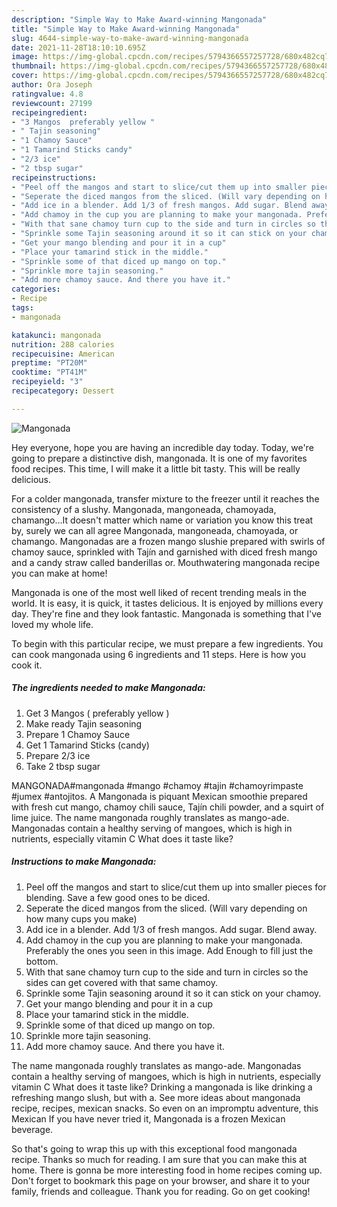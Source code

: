 ```yaml
---
description: "Simple Way to Make Award-winning Mangonada"
title: "Simple Way to Make Award-winning Mangonada"
slug: 4644-simple-way-to-make-award-winning-mangonada
date: 2021-11-28T18:10:10.695Z
image: https://img-global.cpcdn.com/recipes/5794366557257728/680x482cq70/mangonada-recipe-main-photo.jpg
thumbnail: https://img-global.cpcdn.com/recipes/5794366557257728/680x482cq70/mangonada-recipe-main-photo.jpg
cover: https://img-global.cpcdn.com/recipes/5794366557257728/680x482cq70/mangonada-recipe-main-photo.jpg
author: Ora Joseph
ratingvalue: 4.8
reviewcount: 27199
recipeingredient:
- "3 Mangos  preferably yellow "
- " Tajin seasoning"
- "1 Chamoy Sauce"
- "1 Tamarind Sticks candy"
- "2/3 ice"
- "2 tbsp sugar"
recipeinstructions:
- "Peel off the mangos and start to slice/cut them up into smaller pieces for blending. Save a few good ones to be diced."
- "Seperate the diced mangos from the sliced. (Will vary depending on how many cups you make)"
- "Add ice in a blender. Add 1/3 of fresh mangos. Add sugar. Blend away."
- "Add chamoy in the cup you are planning to make your mangonada. Preferably the ones you seen in this image. Add Enough to fill just the bottom."
- "With that sane chamoy turn cup to the side and turn in circles so the sides can get covered with that same chamoy."
- "Sprinkle some Tajin seasoning around it so it can stick on your chamoy."
- "Get your mango blending and pour it in a cup"
- "Place your tamarind stick in the middle."
- "Sprinkle some of that diced up mango on top."
- "Sprinkle more tajin seasoning."
- "Add more chamoy sauce. And there you have it."
categories:
- Recipe
tags:
- mangonada

katakunci: mangonada 
nutrition: 288 calories
recipecuisine: American
preptime: "PT20M"
cooktime: "PT41M"
recipeyield: "3"
recipecategory: Dessert

---
```



![Mangonada](https://img-global.cpcdn.com/recipes/5794366557257728/680x482cq70/mangonada-recipe-main-photo.jpg)

Hey everyone, hope you are having an incredible day today. Today, we're going to prepare a distinctive dish, mangonada. It is one of my favorites food recipes. This time, I will make it a little bit tasty. This will be really delicious.

For a colder mangonada, transfer mixture to the freezer until it reaches the consistency of a slushy. Mangonada, mangoneada, chamoyada, chamango…It doesn&#39;t matter which name or variation you know this treat by, surely we can all agree Mangonada, mangoneada, chamoyada, or chamango. Mangonadas are a frozen mango slushie prepared with swirls of chamoy sauce, sprinkled with Tajín and garnished with diced fresh mango and a candy straw called banderillas or. Mouthwatering mangonada recipe you can make at home!

Mangonada is one of the most well liked of recent trending meals in the world. It is easy, it is quick, it tastes delicious. It is enjoyed by millions every day. They're fine and they look fantastic. Mangonada is something that I've loved my whole life.


To begin with this particular recipe, we must prepare a few ingredients. You can cook mangonada using 6 ingredients and 11 steps. Here is how you cook it.

<!--inarticleads1-->

##### The ingredients needed to make Mangonada:

1. Get 3 Mangos ( preferably yellow )
1. Make ready  Tajin seasoning
1. Prepare 1 Chamoy Sauce
1. Get 1 Tamarind Sticks (candy)
1. Prepare 2/3 ice
1. Take 2 tbsp sugar


MANGONADA#mangonada #mango #chamoy #tajin #chamoyrimpaste #jumex #antojitos. A Mangonada is piquant Mexican smoothie prepared with fresh cut mango, chamoy chili sauce, Tajín chili powder, and a squirt of lime juice. The name mangonada roughly translates as mango-ade. Mangonadas contain a healthy serving of mangoes, which is high in nutrients, especially vitamin C What does it taste like? 

<!--inarticleads2-->

##### Instructions to make Mangonada:

1. Peel off the mangos and start to slice/cut them up into smaller pieces for blending. Save a few good ones to be diced.
1. Seperate the diced mangos from the sliced. (Will vary depending on how many cups you make)
1. Add ice in a blender. Add 1/3 of fresh mangos. Add sugar. Blend away.
1. Add chamoy in the cup you are planning to make your mangonada. Preferably the ones you seen in this image. Add Enough to fill just the bottom.
1. With that sane chamoy turn cup to the side and turn in circles so the sides can get covered with that same chamoy.
1. Sprinkle some Tajin seasoning around it so it can stick on your chamoy.
1. Get your mango blending and pour it in a cup
1. Place your tamarind stick in the middle.
1. Sprinkle some of that diced up mango on top.
1. Sprinkle more tajin seasoning.
1. Add more chamoy sauce. And there you have it.


The name mangonada roughly translates as mango-ade. Mangonadas contain a healthy serving of mangoes, which is high in nutrients, especially vitamin C What does it taste like? Drinking a mangonada is like drinking a refreshing mango slush, but with a. See more ideas about mangonada recipe, recipes, mexican snacks. So even on an impromptu adventure, this Mexican If you have never tried it, Mangonada is a frozen Mexican beverage. 

So that's going to wrap this up with this exceptional food mangonada recipe. Thanks so much for reading. I am sure that you can make this at home. There is gonna be more interesting food in home recipes coming up. Don't forget to bookmark this page on your browser, and share it to your family, friends and colleague. Thank you for reading. Go on get cooking!
